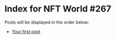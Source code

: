 # Index for NFT World #267
Posts will be displayed in the order below:

- [Your first post](./001-first.md)


